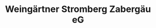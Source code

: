 ---
title: "Weingärtner Stromberg Zabergäu eG"
url: /boennigheim/weingaertner-stromberg-zabergaeu-eg/
shop: Wein
---
